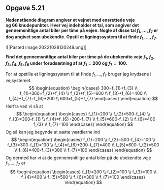 ## Opgave 5.21
**Nedenstående diagram angiver et vejnet med ensrettede veje og 66 knudepunkter. Hver vej indeholder et tal, som angiver det gennemsnitlige antal biler per time på vejen. Nogle af disse tal $f_{1}, \ldots, f_{7}$ er dog angivet som ubekendte. Opstil et ligningssystem til at finde $f_{1}, \ldots, f_{7}$.**

![[Pasted image 20221028130248.png]]

**Find det gennemsnitlige antal biler per time på de ubekendte veje $f_1$, $f_2$, $f_3$, $f_4$, $f_5$, $f_6$ under forudsætning af at $f_1=200$ og $f_7=100$.**

For at opstille et ligningssystem til at finde $f_{1}, \ldots, f_{7}$ bruger jeg krydsene i vejsystemet.
$$
\begin{equation}
    \begin{cases}
300=f_{1}+f_{3} \\
f_{1}+300=f_{2}+f_{4} \\
f_{2}+f_{5}=600 \\
f_{3}+f_{6}=400 \\
f_{4}+f_{7}=f_{6}+200 \\
600=f_{5}+f_{7}
    \end{cases}
\end{equation}
$$
Herfra ved vi så at
$$
\begin{equation}
    \begin{cases}
f_{1}=200 \\
f_{2}=500-f_{4} \\
f_{3}=300-f_{1} \\
f_{4}=f_{6}+200-f_{7} \\
f_{5}=600-f_{2} \\
f_{6}=400-f_{3} \\
f_{7}=100
    \end{cases}
\end{equation}
$$
Og så kan jeg begynde at sætte værdierne ind
$$
\begin{equation}
    \begin{cases}
f_{1}=200 \\
f_{2}=500-f_{4}=100 \\
f_{3}=300-f_{1}=100 \\
f_{4}=f_{6}+200-f_{7}=400 \\
f_{5}=600-f_{2}=500 \\
f_{6}=400-f_{3}=300 \\
f_{7}=100
    \end{cases}
\end{equation}
$$
Og dermed har vi at de gennemsnitlige antal biler på de ubekendte veje $f_{1}, \ldots, f_{7}$ er
$$
\begin{equation}
    \begin{cases}
f_{1}=200 \\
f_{2}=100 \\
f_{3}=100 \\
f_{4}=400 \\
f_{5}=500 \\
f_{6}=300 \\
f_{7}=100
    \end{cases}
\end{equation}
$$
